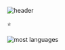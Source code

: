 ![header](https://capsule-render.vercel.app/api?type=egg&color=gradient&height=300&section=header&text=Good%20to%20see%20you%20%F0%9F%A4%97)

:star: 

![most languages](https://github-readme-stats.vercel.app/api/top-langs/?username={SonJH7}&layout=compact)

<!--
**SonJH7/SonJH7** is a ✨ _special_ ✨ repository because its `README.md` (this file) appears on your GitHub profile.



Here are some ideas to get you started:

- 🔭 I’m currently working on ...
- 🌱 I’m currently learning ...
- 👯 I’m looking to collaborate on ...
- 🤔 I’m looking for help with ...
- 💬 Ask me about ...
- 📫 How to reach me: ...
- 😄 Pronouns: ...
- ⚡ Fun fact: ...
-->
